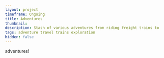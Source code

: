```yaml
---
layout: project
timeframe: Ongoing
title: Adventures
thumbnail: 
description: Stash of various adventures from riding freight trains to visiting India.
tags: adventure travel trains exploration
hidden: false
---
```


adventures!
